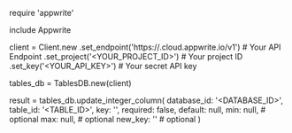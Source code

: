 require 'appwrite'

include Appwrite

client = Client.new
    .set_endpoint('https://<REGION>.cloud.appwrite.io/v1') # Your API Endpoint
    .set_project('<YOUR_PROJECT_ID>') # Your project ID
    .set_key('<YOUR_API_KEY>') # Your secret API key

tables_db = TablesDB.new(client)

result = tables_db.update_integer_column(
    database_id: '<DATABASE_ID>',
    table_id: '<TABLE_ID>',
    key: '',
    required: false,
    default: null,
    min: null, # optional
    max: null, # optional
    new_key: '' # optional
)
